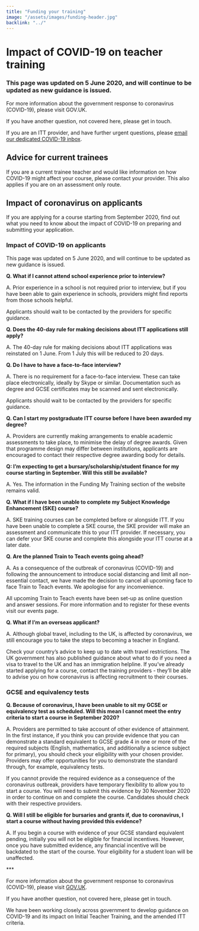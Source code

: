 ```yaml
---
title: "Funding your training"
image: "/assets/images/funding-header.jpg"
backlink: "../"
---
```


<div class="content__right">

</div>

<div class="content__left">
    <h1>Impact of COVID-19 on teacher training</h1>
    <h3>This page was updated on 5 June 2020, and will continue to be updated as new guidance is issued.</h3>
    <p>
        For more information about the government response to coronavirus (COVID-19), please visit GOV.UK.
    </p>
    <p>
        If you have another question, not covered here, please get in touch.
    </p>
    <p>
        If you are an ITT provider, and have further urgent questions, please <a href="mailto:DfE.coronavirushelpline@education.gov.uk">email our dedicated COVID-19 inbox</a>.
    </p>
    
    
    
    
   <h2>Advice for current trainees</h2>
        <p>If you are a current trainee teacher and would like information on how COVID-19 might affect your course, please contact your provider. This also applies if you are on an assessment only route.</p>
        
   <h2>Impact of coronavirus on applicants</h2>
        <p>If you are applying for a course starting from September 2020, find out what you need to know about the impact of COVID-19 on preparing and submitting your application.</p>

  <h3>Impact of COVID-19 on applicants</h3>
        <p>This page was updated on 5 June 2020, and will continue to be updated as new guidance is issued.</p>
        <p><strong>Q. What if I cannot attend school experience prior to interview?</strong></p>
        <p>A.  Prior experience in a school is not required prior to interview, but if you have been able to gain experience in schools, providers might find reports from those schools helpful.</p>  
        <p>Applicants should wait to be contacted by the providers for specific guidance.</p>
        <p><strong>Q. Does the 40-day rule for making decisions about ITT applications still apply?</strong></p>
        <p>A. The 40-day rule for making decisions about ITT applications was reinstated on 1 June. From 1 July this will be reduced to 20 days.</p>
        <p><strong>Q. Do I have to have a face-to-face interview?</strong></p>
        <p>A. There is no requirement for a face-to-face interview. These can take place electronically, ideally by Skype or similar. Documentation such as degree and GCSE certificates may be scanned and sent electronically.</p>
        <p>Applicants should wait to be contacted by the providers for specific guidance.</p>
        <p><strong>Q. Can I start my postgraduate ITT course before I have been awarded my degree?</strong></p>
        <p>A. Providers are currently making arrangements to enable academic assessments to take place, to minimise the delay of degree awards. Given that programme design may differ between institutions, applicants are encouraged to contact their respective degree awarding body for details.</p>
       <p><strong> Q: I’m expecting to get a bursary/scholarship/student finance for my course starting in September. Will this still be available?</strong></p>
        <p>A. Yes. The information in the Funding My Training section of the website remains valid.</p>
        <p><strong>Q. What if I have been unable to complete my Subject Knowledge Enhancement (SKE) course?</strong></p>
        <p>A. SKE training courses can be completed before or alongside ITT. If you have been unable to complete a SKE course, the SKE provider will make an assessment and communicate this to your ITT provider. If necessary, you can defer your SKE course and complete this alongside your ITT course at a later date.</p>
       <p><strong> Q. Are the planned Train to Teach events going ahead?</strong></p>
        <p>A. As a consequence of the outbreak of coronavirus (COVID-19) and following the announcement to introduce social distancing and limit all non-essential contact, we have made the decision to cancel all upcoming face to face Train to Teach events. We apologise for any inconvenience.</p>
        <p>All upcoming Train to Teach events have been set-up as online question and answer sessions. For more information and to register for these events visit our events page.</p>
       <p><strong> Q. What if I’m an overseas applicant?</strong></p>
        <p>A. Although global travel, including to the UK, is affected by coronavirus, we still encourage you to take the steps to becoming a teacher in England.</p> 
        <p>Check your country’s advice to keep up to date with travel restrictions. The UK government has also published guidance about what to do if you need a visa to travel to the UK and has an immigration helpline. If you’ve already started applying for a course, contact the training providers - they’ll be able to advise you on how coronavirus is affecting recruitment to their courses.</p>
        
   <h3>GCSE and equivalency tests</h3>
        <p><strong>Q. Because of coronavirus, I have been unable to sit my GCSE or equivalency test as scheduled. Will this mean I cannot meet the entry criteria to start a course in September 2020?</strong></p>
       <p> A. Providers are permitted to take account of other evidence of attainment. In the first instance, if you think you can provide evidence that you can demonstrate a standard equivalent to GCSE grade 4 in one or more of the required subjects (English, mathematics, and additionally a science subject for primary), you should check your eligibility with your chosen provider. Providers may offer opportunities for you to demonstrate the standard through, for example, equivalency tests.</p>
        <p>If you cannot provide the required evidence as a consequence of the coronavirus outbreak, providers have temporary flexibility to allow you to start a course. You will need to submit this evidence by 30 November 2020 in order to continue on and complete the course. Candidates should check with their respective providers.</p>
        <p><strong>Q. Will I still be eligible for bursaries and grants if, due to coronavirus, I start a course without having provided this evidence?</strong></p>
        <p>A. If you begin a course with evidence of your GCSE standard equivalent pending, initially you will not be eligible for financial incentives. However, once you have submitted evidence, any financial incentive will be backdated to the start of the course. Your eligibility for a student loan will be unaffected.</p>
        ***
       <p> For more information about the government response to coronavirus (COVID-19), please visit <a href="https://www.gov.uk/coronavirus">GOV.UK</a>.</p>
        <p>If you have another question, not covered here, please get in touch.</p>
        <p>We have been working closely across government to develop guidance on COVID-19 and its impact on Initial Teacher Training, and the amended ITT criteria.</p> 
    </p>

</div>











